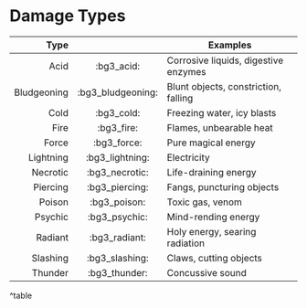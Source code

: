 # Damage Types

| Type        |  | Examples                               |
| -----------: | :-: | --------------------------------------- |
| Acid        | :bg3_acid:        | Corrosive liquids, digestive enzymes    |
| Bludgeoning | :bg3_bludgeoning: | Blunt objects, constriction, falling    |
| Cold        | :bg3_cold:        | Freezing water, icy blasts              |
| Fire        | :bg3_fire:        | Flames, unbearable heat                 |
| Force       | :bg3_force:       | Pure magical energy                     |
| Lightning   | :bg3_lightning:   | Electricity                             |
| Necrotic    | :bg3_necrotic:    | Life-draining energy                    |
| Piercing    | :bg3_piercing:    | Fangs, puncturing objects               |
| Poison      | :bg3_poison:      | Toxic gas, venom                        |
| Psychic     | :bg3_psychic:     | Mind-rending energy                     |
| Radiant     | :bg3_radiant:     | Holy energy, searing radiation          |
| Slashing    | :bg3_slashing:    | Claws, cutting objects                  |
| Thunder     | :bg3_thunder:     | Concussive sound                        |

^table